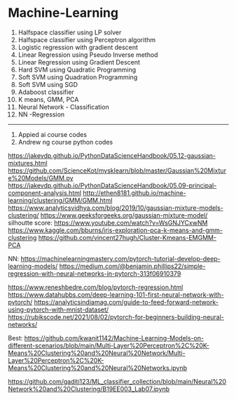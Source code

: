# Machine-Learning

1. Halfspace classifier using LP solver
2. Halfspace classifier using Perceptron algorithm
3. Logistic regression with gradient descent
4. Linear Regression using Pseudo Inverse method
5. Linear Regression using Gradient Descent
6. Hard SVM using Quadratic Programming
7. Soft SVM using Quadration Programming
8. Soft SVM using SGD
9. Adaboost classifier
10. K means, GMM, PCA
11. Neural Network -  Classification
12. NN -Regression

********************************************************
1. Appied ai course codes
2. Andrew ng course python codes


https://jakevdp.github.io/PythonDataScienceHandbook/05.12-gaussian-mixtures.html
https://github.com/ScienceKot/mysklearn/blob/master/Gaussian%20Mixture%20Models/GMM.py
https://jakevdp.github.io/PythonDataScienceHandbook/05.09-principal-component-analysis.html
http://ethen8181.github.io/machine-learning/clustering/GMM/GMM.html
https://www.analyticsvidhya.com/blog/2019/10/gaussian-mixture-models-clustering/
https://www.geeksforgeeks.org/gaussian-mixture-model/
silhoutte score: https://www.youtube.com/watch?v=WsGNJYCxwNM
<br/>
https://www.kaggle.com/bburns/iris-exploration-pca-k-means-and-gmm-clustering
https://github.com/vincent27hugh/Cluster-Kmeans-EMGMM-PCA


NN:
https://machinelearningmastery.com/pytorch-tutorial-develop-deep-learning-models/
https://medium.com/@benjamin.phillips22/simple-regression-with-neural-networks-in-pytorch-313f06910379



https://www.reneshbedre.com/blog/pytorch-regression.html
https://www.datahubbs.com/deep-learning-101-first-neural-network-with-pytorch/
https://analyticsindiamag.com/guide-to-feed-forward-network-using-pytorch-with-mnist-dataset/
https://rubikscode.net/2021/08/02/pytorch-for-beginners-building-neural-networks/



Best: https://github.com/kwanit1142/Machine-Learning-Models-on-different-scenarios/blob/main/Multi-Layer%20Perceptron%2C%20K-Means%20Clustering%20and%20Neural%20Network/Multi-Layer%20Perceptron%2C%20K-Means%20Clustering%20and%20Neural%20Networks.ipynb

https://github.com/gaditi123/ML_classifier_collection/blob/main/Neural%20Network%20and%20Clustering/B19EE003_Lab07.ipynb

